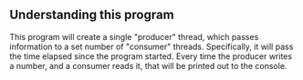 <h2>Understanding this program</h2>
<p>This program will create a single "producer" thread, which passes information to a set number of "consumer" threads.
Specifically, it will pass the time elapsed since the program started. Every time the producer writes a number, and a consumer
reads it, that will be printed out to the console.</p>
